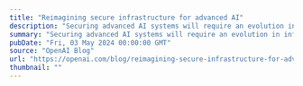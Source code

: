 ```yaml
---
title: "Reimagining secure infrastructure for advanced AI"
description: "Securing advanced AI systems will require an evolution in infrastructure security. We’re calling for research and investment in six security measures that we believe will play key roles in protecting advanced AI. Protecting, exploring, and applying advanced artificial intelligence (AI) is our strategic imperative. OpenAI’s mission is to deliver positive impact of advanced AI to everything from healthcare to science to education – and yes, even to cybersecurity. That work begins with building secure, trustworthy AI systems and protecting the underlying technologies from those who seek to subvert our work to cause harm."
summary: "Securing advanced AI systems will require an evolution in infrastructure security. We’re calling for research and investment in six security measures that we believe will play key roles in protecting advanced AI. Protecting, exploring, and applying advanced artificial intelligence (AI) is our strategic imperative. OpenAI’s mission is to deliver positive impact of advanced AI to everything from healthcare to science to education – and yes, even to cybersecurity. That work begins with building secure, trustworthy AI systems and protecting the underlying technologies from those who seek to subvert our work to cause harm."
pubDate: "Fri, 03 May 2024 00:00:00 GMT"
source: "OpenAI Blog"
url: "https://openai.com/blog/reimagining-secure-infrastructure-for-advanced-ai"
thumbnail: ""
---
```


